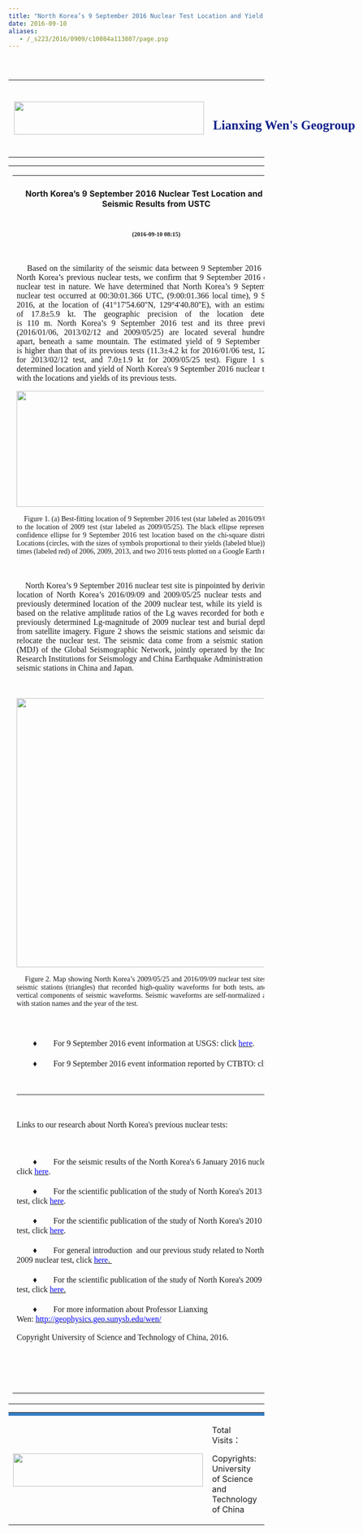 ```yaml
---
title: "North Korea’s 9 September 2016 Nuclear Test Location and Yield: Seismic Results from USTC"
date: 2016-09-10
aliases:
   - /_s223/2016/0909/c10084a113807/page.psp
---
```


<link type="text/css" href="/_css/_system/system.css" rel="stylesheet"/>
<link type="text/css" href="/_upload/site/1/style/1/1.css" rel="stylesheet"/>
<link type="text/css" href="/_upload/site/00/df/223/style/28/28.css" rel="stylesheet"/>

<script language="javascript" src="/_js/jquery.min.js" sudy-wp-context="" sudy-wp-siteId="223"></script>
<script language="javascript" src="/_js/jquery.sudy.wp.visitcount.js"></script>
<link href="/_upload/tpl/00/d3/211/template211/res/style.css" rel="stylesheet" type="text/css" OLDSRC="/_upload/tpl/00/d3/211/template211/res/style.css" OLDID="22414" RELATED="1">
<style type="text/css">
<!--
.STYLE1 {color: #638fd8}
-->
</style>
</head>

<body>
<table width="1000" height="26" border="0" align="center" cellpadding="0" cellspacing="0" background="/_upload/tpl/00/d3/211/template211/res/index_01.gif" OLDSRC="/_upload/tpl/00/d3/211/template211/res/index_01.gif" OLDID="22389" RELATED="1">
</table>
<table width="1000" border="0" align="center" cellpadding="0" cellspacing="0">
<tr>
<td width="415" height="152" align="center" valign="middle" background="/_upload/tpl/00/d3/211/template211/res/index_02.jpg" OLDSRC="/_upload/tpl/00/d3/211/template211/res/index_02.jpg" OLDID="22390" RELATED="1"><img src="/_upload/tpl/00/d3/211/template211/res/index_01.png" width="374" height="65" OLDSRC="/_upload/tpl/00/d3/211/template211/res/index_01.png" OLDID="22404" RELATED="1"></td>
<td width="178" align="left" valign="middle" background="/_upload/tpl/00/d3/211/template211/res/index_10.gif" OLDSRC="/_upload/tpl/00/d3/211/template211/res/index_10.gif" OLDID="22391" RELATED="1">
<div style="position:absolute;width:552px;height:46px;z-index:1;font-family:'Times New Roman', Times, serif;font-size:25px;font-weight:800; color:#0e208a;">Lianxing Wen's Geogroup </div>
</td>
<td width="407" background="/_upload/tpl/00/d3/211/template211/res/index_01.jpg" OLDSRC="/_upload/tpl/00/d3/211/template211/res/index_01.jpg" OLDID="22392" RELATED="1">&nbsp;</td>
</tr>
</table>

<table width="1000" border="0" align="center" cellpadding="0" cellspacing="0" class="middlebg" style="word-wrap: break-word;">
<tr style="word-wrap: break-word;">
<td width="1000" align="left" valign="top" style="word-wrap: break-word;">
<div class="ejcontent" style="word-wrap: break-word;">
<table width="95%" border="0" align="center" cellpadding="0" cellspacing="0" style="word-wrap: break-word;">
<tr>
<td height="40" align="center"><h4><span frag="窗口1" portletmode="simpleArticleAttri">North Korea’s 9 September 2016 Nuclear Test Location and Yield: Seismic Results from USTC</span></h4></td>
</tr>
<tr style="word-wrap: break-word;">
<td align="left" class="cc" style="word-wrap: break-word;">
<span frag="窗口2" portletmode="simpleArticleAttri"><div class='wp_articlecontent'><div class="Custom_UnionStyle"><div class="Custom_UnionStyle" _fckxhtmljob="3"><p class="Custom_UnionStyle" _fckxhtmljob="3" style="text-align:center;"><span style="font-family:verdana;font-size:12px"><strong style="font-size:12px" _fckxhtmljob="3">(2016-09-10 08<span style="background-color:#ffffff">:15)</span></strong></span></p><p class="Custom_UnionStyle" _fckxhtmljob="3"><span style="font-family:verdana;">&nbsp;</span></p><p class="Custom_UnionStyle" _fckxhtmljob="3" style="text-align:justify;"><span style="font-family:verdana;"><span></span>&nbsp;&nbsp;&nbsp;<span style="font-family:&quot;times new roman&quot;;">&nbsp;Based on the similarity of the seismic data between 9 September 2016 event and North Korea’s previous nuclear tests, we confirm that 9 September 2016 event is a nuclear test in nature. We have determined that North Korea’s 9 September 2016 nuclear test occurred at&nbsp;00:30:01.366 UTC, (9:00:01.366 local time),&nbsp;9 September 2016, at the location of&nbsp;(41°17&#39;54.60&#39;&#39;N, 129°4&#39;40.80&#39;&#39;E), with an estimated yield of&nbsp;17.8±5.9 kt.&nbsp;The geographic precision of the location determination is&nbsp;110&nbsp;m.&nbsp;North Korea’s 9 September 2016 test and its three previous tests (2016/01/06, 2013/02/12 and 2009/05/25) are located several hundred meters apart,&nbsp;beneath a same mountain. The estimated yield of 9 September 2016 test is&nbsp;higher than that of its previous tests (11.</span><wbr><span style="font-family:&quot;times new roman&quot;;">3±4.2 kt for 2016/01/06 test,&nbsp;12.2±3.8 kt for&nbsp;2013/02/12 test, and 7.0±1.9 kt for 2009/05/25 test). Figure 1 shows the determined location and yield of North Korea&#39;s 9 September 2016 nuclear test, along with the locations and yields of its previous tests.</span></wbr></span></p>


<p class="Custom_UnionStyle" _fckxhtmljob="3"><span style="font-family:verdana;"><a href="solution.jpg" target="_blank" oldsrc="/en/nk-nuclear-test-20160909/solution.jpg" uploadpic="solution.jpg" _fcksavedurl="/en/nk-nuclear-test-20160909/solution.jpg"><img style="border-left-width:0px;border-right-width:0px;border-bottom-width:0px;border-top-width:0px" src="/en/nk-nuclear-test-20160909/solution.jpg" width="550" align="middle" height="228" oldsrc="/en/nk-nuclear-test-20160909/solution.jpg" _fcksavedurl="/en/nk-nuclear-test-20160909/solution.jpg" /></a></span></p>

<p class="Custom_UnionStyle" _fckxhtmljob="3" style="text-align:justify;"><span style="font-family:verdana;font-size:14px">&nbsp;&nbsp;&nbsp;&nbsp;<span style="font-size:14px;font-family:&quot;times new roman&quot;;">Figure 1. (a) Best-fitting location of 9 September 2016 test (star labeled as 2016/09/09) relative to the location of&nbsp;2009 test&nbsp;(star labeled as&nbsp;2009/05/25). The black ellipse represents the 95% confidence ellipse for 9 September 2016 test location based on the chi-square distribution. (b) Locations (circles, with the sizes of symbols proportional to their yields (labeled blue)) and origin times (labeled red) of 2006, 2009, 2013, and two 2016 tests plotted on a Google Earth map.</span></span></p><p class="Custom_UnionStyle" _fckxhtmljob="3" style="text-align:justify;"><span style="font-family:&quot;times new roman&quot;;">&nbsp;</span></p>

<p class="Custom_UnionStyle" _fckxhtmljob="3" style="text-align:justify;"><span style="font-family:&quot;times new roman&quot;;">&nbsp;&nbsp;&nbsp;&nbsp;North Korea’s 9 September 2016 nuclear test site is pinpointed by deriving relative location of North Korea’s&nbsp;2016/09/09 and 2009/05/25&nbsp;nuclear tests and using the previously determined location of the&nbsp;2009&nbsp;nuclear test, while its yield is estimated based on the relative amplitude ratios of the Lg waves recorded for both events, the previously determined Lg-magnitude of&nbsp;2009&nbsp;nuclear test and burial depth inferred from satellite imagery. Figure 2 shows the seismic stations and seismic data used to relocate the nuclear test.&nbsp;The seismic data come from&nbsp;a seismic station in China (MDJ) of the Global Seismographic Network, jointly operated by the Incorporated Research Institutions for Seismology and China Earthquake Administration and some seismic stations in China and Japan.</span></p><p class="Custom_UnionStyle" _fckxhtmljob="3" style="text-align:justify;"><span style="font-family:&quot;times new roman&quot;;">&nbsp;</span></p>

<p class="Custom_UnionStyle" _fckxhtmljob="3" style="text-align:justify;"><a href="data.jpg" target="_blank" _fckxhtmljob="3" oldsrc="/en/nk-nuclear-test-20160909/data.jpg" uploadpic="data.jpg" _fcksavedurl="/en/nk-nuclear-test-20160909/data.jpg"><span style="font-family:verdana;"><img style="border-left-width:0px;border-right-width:0px;border-bottom-width:0px;border-top-width:0px" src="/en/nk-nuclear-test-20160909/data.jpg" width="550" align="middle" height="529" oldsrc="/en/nk-nuclear-test-20160909/data.jpg" _fcksavedurl="/en/nk-nuclear-test-20160909/data.jpg" /></span></a></p>

<p class="Custom_UnionStyle" _fckxhtmljob="3" style="text-align:justify;"><span style="font-family:verdana;font-size:14px"><span style="font-size:14px;font-family:&quot;times new roman&quot;;">&nbsp;&nbsp;&nbsp;&nbsp;Figure 2. Map showing North </span><span style="background-color:#ffffff;font-family:&quot;times new roman&quot;;">Korea’s&nbsp;2009/05/25 and&nbsp;2016/09/09 nuclear</span><span style="font-size:14px;font-family:&quot;times new roman&quot;;">&nbsp;test sites (red star), seismic stations (triangles) that recorded high-quality waveforms for both tests, and observed vertical components of seismic waveforms. Seismic waveforms are self-normalized and labeled with station names and the year of the test.</span></span></p><p class="Custom_UnionStyle" _fckxhtmljob="3" style="text-align:left;"><span style="font-family:&quot;times new roman&quot;;">　　&nbsp;</span></p><p class="Custom_UnionStyle" _fckxhtmljob="3" style="text-align:justify;"><span style="font-family:&quot;times new roman&quot;;">　　♦　　For 9 September 2016 event information at USGS:&nbsp;click </span><a href="http://earthquake.usgs.gov/earthquakes/eventpage/us10006n8a#executive" _fckxhtmljob="3" _fcksavedurl="http://earthquake.usgs.gov/earthquakes/eventpage/us10006n8a#executive"><span style="color:#0000ff;font-family:&quot;times new roman&quot;;">here</span></a><span style="font-family:&quot;times new roman&quot;;">.&nbsp; </span></p><p class="Custom_UnionStyle" _fckxhtmljob="3" style="text-align:justify;"><span style="font-family:verdana;"><span style="font-family:&quot;times new roman&quot;;">　　♦　　For 9 September 2016 event information&nbsp;reported by CTBTO: click&nbsp;</span><span style="color:#0000ff;"><a href="http://www.ctbto.org/the-treaty/developments-after-1996/2016-sept-dprk-announced-nuclear-test/" _fckxhtmljob="3" _fcksavedurl="http://www.ctbto.org/the-treaty/developments-after-1996/2016-sept-dprk-announced-nuclear-test/"><span style="color:#0000ff;font-family:&quot;times new roman&quot;;">here</span></a><span style="color:#000000;font-family:&quot;times new roman&quot;;">.</span></span></span></p><p class="Custom_UnionStyle" _fckxhtmljob="3" style="text-align:justify;"><span style="color:#0000ff;"></span><span style="font-family:&quot;times new roman&quot;;">&nbsp;</span></p><p class="Custom_UnionStyle" _fckxhtmljob="3" style="text-align:justify;"><span style="font-family:verdana;"></span></p><hr /><p><span style="font-family:verdana;"></span></p><p class="Custom_UnionStyle"><span style="font-family:&quot;times new roman&quot;;">&nbsp;</span></p><p class="Custom_UnionStyle"><span style="font-family:&quot;times new roman&quot;;">Links to our research about North Korea&#39;s previous nuclear tests:</span></p><p class="Custom_UnionStyle" style="font-family:&quot;times new roman&quot;;">&nbsp;</p><p class="Custom_UnionStyle"><span style="font-family:&quot;times new roman&quot;;">　　♦　　For the seismic results of the North Korea&#39;s&nbsp;6 January 2016 nuclear test, click&nbsp;</span><a href="/_s223/2016/0909/c10084a113822/page.psp" _fcksavedurl="http://seis.ustc.edu.cn/en/201609/t20160909_253324.html"><span style="color:#0000ff;font-family:&quot;times new roman&quot;;">here</span></a><span style="font-family:&quot;times new roman&quot;;">.</span></p><p class="Custom_UnionStyle"><span style="font-family:&quot;times new roman&quot;;">　　♦　　For the scientific publication of the study of North Korea&#39;s 2013 nuclear test, click </span><a href="http://222.195.83.195/wen/Reprints/ZhangWen13GRL.pdf" _fcksavedurl="http://222.195.83.195/wen/Reprints/ZhangWen13GRL.pdf"><span style="color:#0000ff;font-family:&quot;times new roman&quot;;">here</span></a><span style="font-family:&quot;times new roman&quot;;">.</span></p><p class="Custom_UnionStyle"><span style="font-family:&quot;times new roman&quot;;">　　♦　　For the scientific publication of the study of North Korea&#39;s 2010 nuclear test, click </span><a href="http://srl.geoscienceworld.org/content/early/2014/11/13/02201401170.full" _fcksavedurl="http://srl.geoscienceworld.org/content/early/2014/11/13/02201401170.full"><span style="color:#0000ff;font-family:&quot;times new roman&quot;;">here</span></a><span style="font-family:&quot;times new roman&quot;;">.</span></p><p class="Custom_UnionStyle"><span style="font-family:&quot;times new roman&quot;;">　　♦　　For general introduction &nbsp;and our previous study related to North Korea&#39;s 2009 nuclear test, click&nbsp;</span><a href="http://geophysics.geo.sunysb.edu/wen/NK/index_2009.html" _fcksavedurl="http://geophysics.geo.sunysb.edu/wen/NK/index_2009.html"><span style="font-family:verdana;"><span style="color:#0000ff;font-family:&quot;times new roman&quot;;">here</span><span style="font-family:&quot;times new roman&quot;;">.&nbsp;</span></span></a><span style="font-family:verdana;"></span></p><p class="Custom_UnionStyle"><span style="font-family:&quot;times new roman&quot;;">　　♦　　For the scientific publication of the study of North Korea&#39;s 2009 nuclear test, click&nbsp;</span><a href="http://srl.geoscienceworld.org/cgi/content/extract/81/1/26" _fcksavedurl="http://srl.geoscienceworld.org/cgi/content/extract/81/1/26"><span style="font-family:verdana;"><span style="color:#0000ff;font-family:&quot;times new roman&quot;;">here</span><span style="font-family:&quot;times new roman&quot;;">.</span></span></a><span style="font-family:verdana;"></span></p><p class="Custom_UnionStyle"><span style="font-family:&quot;times new roman&quot;;">　　♦　　For more information about Professor Lianxing Wen:&nbsp;</span><a href="http://geophysics.geo.sunysb.edu/wen/" _fcksavedurl="http://geophysics.geo.sunysb.edu/wen/"><span style="color:#0000ff;font-family:&quot;times new roman&quot;;">http://geophysics.geo.sunysb.edu/wen/</span></a><span style="font-family:&quot;times new roman&quot;;">&nbsp;<br /><br />Copyright&nbsp;University of Science and Technology of China, 2016.</span></p><p><br /></p></div></div></div></span>
<div >


<br/>
</div></td>
</tr>
<tr>
<td height="25" align="center" valign="middle" class="up"></td>
</tr>
</table>
</div></td>
</tr>
</table>

<table width="1000" border="0" align="center" cellpadding="0" cellspacing="0" class="subright">
<tr>
<td height="3" colspan="2" bgcolor="#387FC6"></td>
</tr>
<tr>
<td width="451" height="100" align="center" valign="middle"><img src="/_upload/tpl/00/d3/211/template211/res/index_01.png" width="374" height="65" OLDSRC="/_upload/tpl/00/d3/211/template211/res/index_01.png" OLDID="22404" RELATED="1"></td>
<td width="539" align="left" valign="middle" style="padding-left:10px; line-height:20px;"><p>Total Visits：
        <script src="http://infoapache.ustc.edu.cn/wcm_count/wcm_count_server.php?siteID=269" ignoreapd="1"></script>
        &nbsp; </p>
  <p>Copyrights: University of Science and Technology of China</p></td>
</tr>
</table>

</body>
</html>
<img src="/_visitcount?siteId=223&type=3&articleId=113807" style="display:none" width="0" height="0"></img>
